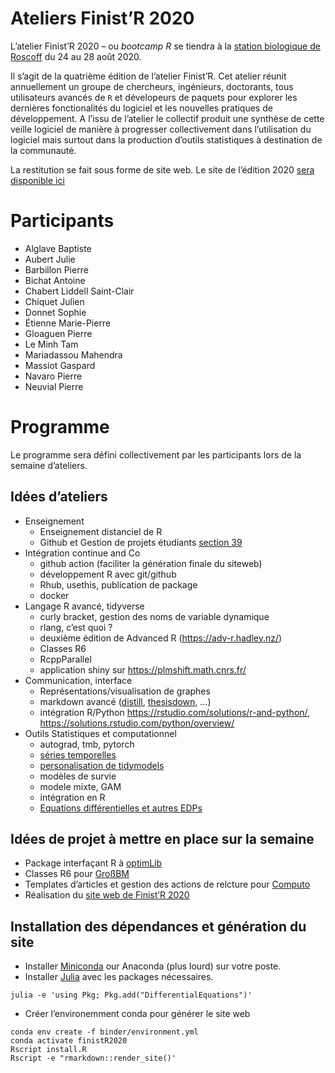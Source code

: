 Ateliers Finist’R 2020
================

L’atelier Finist’R 2020 – ou *bootcamp R* se tiendra à la [station
biologique de Roscoff](http://www.sb-roscoff.fr/) du 24 au 28 août 2020.

Il s’agit de la quatrième édition de l’atelier Finist’R. Cet atelier
réunit annuellement un groupe de chercheurs, ingénieurs, doctorants,
tous utilisateurs avancés de `R` et dévelopeurs de paquets pour explorer
les dernières fonctionalités du logiciel et les nouvelles pratiques de
développement. A l’issu de l’atelier le collectif produit une synthèse
de cette veille logiciel de manière à progresser collectivement dans
l’utilisation du logiciel mais surtout dans la production d’outils
statistiques à destination de la communauté.

La restitution se fait sous forme de site web. Le site de l’édition 2020
[sera disponible ici](https://stateofther.github.io/finistR2020/)

Participants
============

-   Alglave Baptiste
-   Aubert Julie
-   Barbillon Pierre
-   Bichat Antoine
-   Chabert Liddell Saint-Clair
-   Chiquet Julien
-   Donnet Sophie
-   Étienne Marie-Pierre
-   Gloaguen Pierre
-   Le Minh Tam
-   Mariadassou Mahendra
-   Massiot Gaspard
-   Navaro Pierre
-   Neuvial Pierre

Programme
=========

Le programme sera défini collectivement par les participants lors de la
semaine d’ateliers.

Idées d’ateliers
----------------

-   Enseignement
    -   Enseignement distanciel de R
    -   Github et Gestion de projets étudiants [section
        39](https://happygitwithr.com/classroom-overview.html)
-   Intégration continue and Co
    -   github action (faciliter la génération finale du siteweb)  
    -   développement R avec git/github
    -   Rhub, usethis, publication de package
    -   docker
-   Langage R avancé, tidyverse
    -   curly bracket, gestion des noms de variable dynamique
    -   rlang, c’est quoi ?
    -   deuxième édition de Advanced R
        (<a href="https://adv-r.hadley.nz/" class="uri">https://adv-r.hadley.nz/</a>)
    -   Classes R6
    -   RcppParallel
    -   application shiny sur
        <a href="https://plmshift.math.cnrs.fr/" class="uri">https://plmshift.math.cnrs.fr/</a>
-   Communication, interface
    -   Représentations/visualisation de graphes
    -   markdown avancé ([distill](https://rstudio.github.io/distill/),
        [thesisdown](https://github.com/ismayc/thesisdown), …)
    -   intégration R/Python
        <a href="https://rstudio.com/solutions/r-and-python/" class="uri">https://rstudio.com/solutions/r-and-python/</a>,
        <a href="https://solutions.rstudio.com/python/overview/" class="uri">https://solutions.rstudio.com/python/overview/</a>
-   Outils Statistiques et computationnel
    -   autograd, tmb, pytorch
    -   [séries temporelles](https://github.com/tidyverts)
    -   [personalisation de
        tidymodels](https://www.tidymodels.org/learn/develop/)
    -   modèles de survie
    -   modele mixte, GAM
    -   intégration en R
    -   [Equations différentielles et autres
        EDPs](https://pure.knaw.nl/ws/portalfiles/portal/462308/Soetaert_ea_4748.pdf)

Idées de projet à mettre en place sur la semaine
------------------------------------------------

-   Package interfaçant R à [optimLib](https://github.com/kthohr/optim)
-   Classes R6 pour [GroßBM](https://github.com/GrossSBM)
-   Templates d’articles et gestion des actions de relcture pour
    [Computo](https://github.com/journal-french-statistical-society/)
-   Réalisation du [site web de Finist’R
    2020](https://stateofther.github.io/finistR2020/)

Installation des dépendances et génération du site
--------------------------------------------------

-   Installer
    [Miniconda](https://docs.conda.io/en/latest/miniconda.html) our
    Anaconda (plus lourd) sur votre poste.
-   Installer [Julia](https://julialang.org/downloads/) avec les
    packages nécessaires.

<!-- -->

    julia -e 'using Pkg; Pkg.add("DifferentialEquations")'

-   Créer l’environemment conda pour générer le site web

<!-- -->

    conda env create -f binder/environment.yml
    conda activate finistR2020
    Rscript install.R
    Rscript -e "rmarkdown::render_site()'
